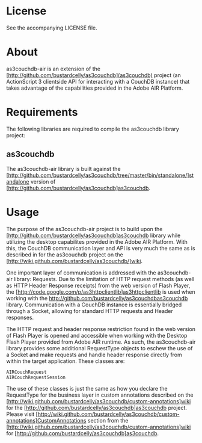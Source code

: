 # License

See the accompanying LICENSE file.

# About

as3couchdb-air is an extension of the [http://github.com/bustardcelly/as3couchdb](as3couchdb) project (an ActionScript 3 clientside API for interacting with a CouchDB instance)
that takes advantage of the capabilities provided in the Adobe AIR Platform.

# Requirements

The following libraries are required to compile the as3couchdb library project:

## as3couchdb

The as3couchdb-air library is built against the [http://github.com/bustardcelly/as3couchdb/tree/master/bin/standalone/]standalone version of [http://github.com/bustardcelly/as3couchdb]as3couchdb.

# Usage 

The purpose of the as3couchdb-air project is to build upon the [http://github.com/bustardcelly/as3couchdb]as3couchdb library while utilizing the desktop capabilites provided in the Adobe AIR Platform.
With this, the CouchDB communication layer and API is very much the same as is described in for the as3couchdb project on the [http://wiki.github.com/bustardcelly/as3couchdb/]wiki.

One important layer of communication is addressed with the as3couchdb-air library: Requests. Due to the limitation of HTTP request methods (as well as HTTP Header Response receipts) 
from the web version of Flash Player, the [http://code.google.com/p/as3httpclientlib]as3httpclientlib is used when working with the http://github.com/bustardcelly/as3couchdbas3couchdb library.
Communication with a CouchDB instance is essentially bridged through a Socket, allowing for standard HTTP requests and Header responses.

The HTTP request and header response restriction found in the web version of Flash Player is opened and accessible when working with the Desktop Flash Player provided from Adobe AIR runtime.
As such, the as3couchdb-air library provides some additional RequestType objects to eschew the use of a Socket and make requests and handle header response directly from within the
target application. These classes are:
  
    AIRCouchRequest
    AIRCouchRequestSession

The use of these classes is just the same as how you declare the RequestType for the business layer in custom annotations described on the [http://wiki.github.com/bustardcelly/as3couchdb/custom-annotations]wiki for the [http://github.com/bustardcelly/as3couchdb]as3couchdb project.
Please visit [http://wiki.github.com/bustardcelly/as3couchdb/custom-annotations]CustomAnnotations section from the [http://wiki.github.com/bustardcelly/as3couchdb/custom-annotations]wiki for [http://github.com/bustardcelly/as3couchdb]as3couchdb.